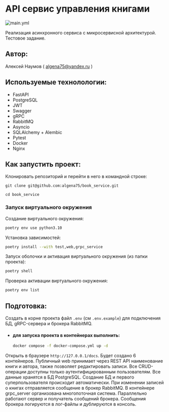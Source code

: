 # API сервис управления книгами
![main.yml](https://github.com/Algena75/book_service/actions/workflows/main.yml/badge.svg)

Реализация асинхронного сервиса с микросервисной архитектурой.
Тестовое задание.
## Автор:
Алексей Наумов ( algena75@yandex.ru )
## Используемые технолологии:
* FastAPI
* PostgreSQL
* JWT
* Swagger
* gRPC
* RabbitMQ
* Asyncio
* SQLAlchemy + Alembic
* Pytest
* Docker
* Nginx
## Как запустить проект:
Клонировать репозиторий и перейти в него в командной строке:


```
git clone git@github.com:algena75/book_service.git
```

```
cd book_service
```

### Запуск виртуального окружения

Создание виртуального окружения:
```bash
poetry env use python3.10
```
Установка зависимостей:
```bash
poetry install --with test,web,grpc_service
```
Запуск оболочки и активация виртуального окружения (из папки проекта):
```bash
poetry shell
```
Проверка активации виртуального окружения:
```bash
poetry env list
```
## Подготовка:
Создать в корне проекта файл `.env` (см `.env.example`) для подключения БД, gRPC-сервера и брокера RabbitMQ.

* #### для запуска проекта в контейнерах выполнить:
    ```bash
    docker compose -f docker-compose.yml up -d
    ```
Oткрыть в браузере ` http://127.0.0.1/docs `.
Будет создано 6 контейнеров. Публичный web принимает через REST API наименование книги и автора, также позволяет 
редактировать записи. Все CRUD-операции доступны только аутентифицированным пользователям. Все данные хранятся 
в БД PostgreSQL. Создание БД и первого суперпользователя происходит автоматически. При изменении записей о книгах 
отправляется сообщение в брокер RabbitMQ.
В контейнере grpc_server организована многопоточная система. Параллельно работают сервер и получатель сообщений 
брокера. Сообщения брокера логируются в лог-файлы и дублируются в консоль.